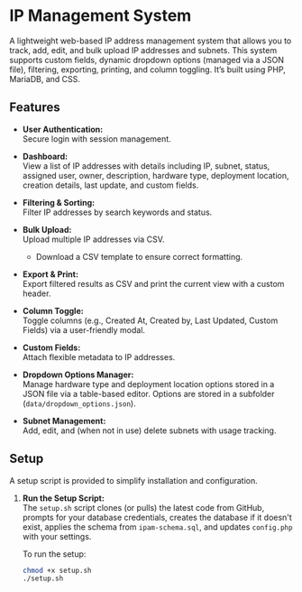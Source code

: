 # IP Management System

A lightweight web-based IP address management system that allows you to track, add, edit, and bulk upload IP addresses and subnets. This system supports custom fields, dynamic dropdown options (managed via a JSON file), filtering, exporting, printing, and column toggling. It’s built using PHP, MariaDB, and CSS.

## Features

- **User Authentication:**  
  Secure login with session management.

- **Dashboard:**  
  View a list of IP addresses with details including IP, subnet, status, assigned user, owner, description, hardware type, deployment location, creation details, last update, and custom fields.

- **Filtering & Sorting:**  
  Filter IP addresses by search keywords and status.

- **Bulk Upload:**  
  Upload multiple IP addresses via CSV.  
  - Download a CSV template to ensure correct formatting.

- **Export & Print:**  
  Export filtered results as CSV and print the current view with a custom header.

- **Column Toggle:**  
  Toggle columns (e.g., Created At, Created by, Last Updated, Custom Fields) via a user-friendly modal.

- **Custom Fields:**  
  Attach flexible metadata to IP addresses.

- **Dropdown Options Manager:**  
  Manage hardware type and deployment location options stored in a JSON file via a table-based editor. Options are stored in a subfolder (`data/dropdown_options.json`).

- **Subnet Management:**  
  Add, edit, and (when not in use) delete subnets with usage tracking.

## Setup

A setup script is provided to simplify installation and configuration.

1. **Run the Setup Script:**  
   The `setup.sh` script clones (or pulls) the latest code from GitHub, prompts for your database credentials, creates the database if it doesn't exist, applies the schema from `ipam-schema.sql`, and updates `config.php` with your settings.
   
   To run the setup:
   ```bash
   chmod +x setup.sh
   ./setup.sh
